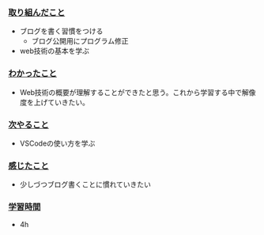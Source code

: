 ### <u>取り組んだこと</u>
- ブログを書く習慣をつける
    - ブログ公開用にプログラム修正 
- web技術の基本を学ぶ

### <u>わかったこと</u>
- Web技術の概要が理解することができたと思う。これから学習する中で解像度を上げていきたい。

### <u>次やること</u>
- VSCodeの使い方を学ぶ


### <u>感じたこと</u>
- 少しづつブログ書くことに慣れていきたい

### <u>学習時間</u>
- 4h